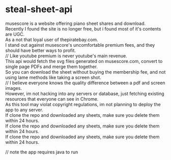 # steal-sheet-api

musescore is a website offering piano sheet shares and download.  
Recently I found the site is no longer free, but i found most of it's contents are UGC.  
As a not that loyal user of thepiratebay.com.  
I stand out against musescore's uncomfortable premium fees, and they should have better ways to profit.  
// Like youtube premium is never youtube's main revenue.  
This api would fetch the svg files generated on musescore.com, convert to single page PDFs and merge them together.  
So you can download the sheet without buying the membership fee, and not using lame methods like taking a screen shot.  
// I believe everyone knows the quality difference between a pdf and screen images.  
However, im not hacking into any servers or database, just fetching existing resources that everyone can see in Chrome.  
As this tool may violat copyright regulations, im not planning to deploy the app to any server.  
If clone the repo and downloaded any sheets, make sure you delete them within 24 hours.  
If clone the repo and downloaded any sheets, make sure you delete them within 24 hours.  
If clone the repo and downloaded any sheets, make sure you delete them within 24 hours.   

// note the app requires java to run
